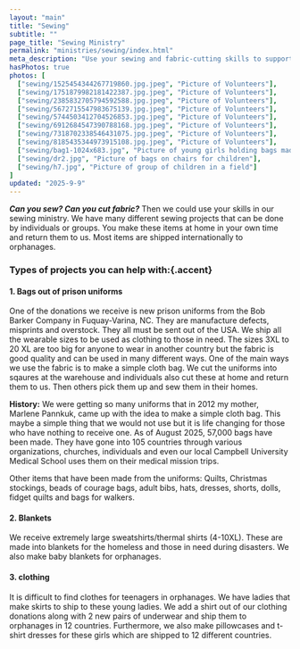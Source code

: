 ```yaml
---
layout: "main"
title: "Sewing"
subtitle: ""
page_title: "Sewing Ministry"
permalink: "ministries/sewing/index.html"
meta_description: "Use your sewing and fabric-cutting skills to support orphanages and families worldwide with Crossing All Borders Ministries. Help create bags, quilts, clothing, and more from donated materials—most projects can be completed at home and shipped internationally to those in need."
hasPhotos: true
photos: [
  ["sewing/1525454344267719860.jpg.jpeg", "Picture of Volunteers"],
  ["sewing/1751879982181422387.jpg.jpeg", "Picture of Volunteers"],
  ["sewing/2385832705794592588.jpg.jpeg", "Picture of Volunteers"],
  ["sewing/5672715547983675139.jpg.jpeg", "Picture of Volunteers"],
  ["sewing/5744503412704526853.jpg.jpeg", "Picture of Volunteers"],
  ["sewing/6912684547390788168.jpg.jpeg", "Picture of Volunteers"],
  ["sewing/7318702338546431075.jpg.jpeg", "Picture of Volunteers"],
  ["sewing/8185435344973915108.jpg.jpeg", "Picture of Volunteers"],
  ["sewing/bag1-1024x683.jpg", "Picture of young girls holding bags made for them"],
  ["sewing/dr2.jpg", "Picture of bags on chairs for children"],
  ["sewing/h7.jpg", "Picture of group of children in a field"]
]
updated: "2025-9-9"
---
```



***Can you sew? Can you cut fabric?*** Then we could use your skills in our sewing ministry. We have many different sewing projects that can be done by individuals or groups. You make these items at home in your own time and return them to us. Most items are shipped internationally to orphanages.

### Types of projects you can help with:{.accent}


#### 1. Bags out of prison uniforms

One of the donations we receive is new prison uniforms from the Bob Barker Company in Fuquay-Varina, NC. They are manufacture defects, misprints and overstock. They all must be sent out of the USA. We ship all the wearable sizes to be used as clothing to those in need. The sizes 3XL to 20 XL are too big for anyone to wear in another country but the fabric is good quality and can be used in many different ways. One of the main ways we use the fabric is to make a simple cloth bag. We cut the uniforms into sqaures at the warehouse and individuals also cut these at home and return them to us. Then others pick them up and sew them in their homes.

**History:** We were getting so many uniforms that in 2012 my mother, Marlene Pannkuk, came up with the idea to make a simple cloth bag. This maybe a simple thing that we would not use but it is life changing for those who have nothing to receive one. As of August 2025, 57,000 bags have been made. They have gone into 105 countries through various organizations, churches, individuals and even our local Campbell University Medical School uses them on their medical mission trips.

Other items that have been made from the uniforms: Quilts, Christmas stockings, beads of courage bags, adult bibs, hats, dresses, shorts, dolls, fidget quilts and bags for walkers.

#### 2. Blankets

We receive extremely large sweatshirts/thermal shirts (4-10XL). These are made into blankets for the homeless and those in need during disasters. We also make baby blankets for orphanages. 


#### 3. clothing

It is difficult to find clothes for teenagers in orphanages. We have ladies that make skirts to ship to these young ladies. We add a shirt out of our clothing donations along with 2 new pairs of underwear and ship them to orphanages in 12 countries. Furthermore, we also make pillowcases and t-shirt dresses for these girls which are shipped to 12 different countries.
